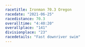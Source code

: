 ```yaml
---
racetitle: Ironman 70.3 Oregon
racedate: "2021-06-25"
racedistance: 70.3
overalltime: "4:40:20"
overallplace: "141"
divisionplace: "23"
racedetails: "Fast downriver swim"
---
```


